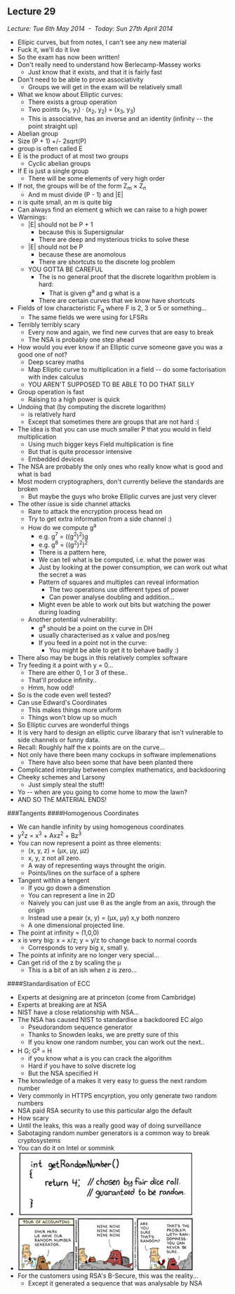 Lecture 29
----------

*Lecture: Tue 6th May 2014  -  Today: Sun 27th April 2014*

- Ellipic curves, but from notes, I can't see any new material
- Fuck it, we'll do it live
- So the exam has now been written!
- Don't really need to understand how Berlecamp-Massey works
    - Just know that it exists, and that it is fairly fast
- Don't need to be able to prove associativity
    - Groups we will get in the exam will be relatively small
- What we know about Elliptic curves:
    - There exists a group operation 
    - Two points (x<sub>1</sub>, y<sub>1</sub>) &middot; (x<sub>2</sub>, y<sub>2</sub>) = (x<sub>3</sub>, y<sub>3</sub>)
    - This is associative, has an inverse and an identity (infinity -- the point straight up)
- Abelian group
- Size (P + 1) +/- 2sqrt(P)
- group is often called E
- E is the product of at most two groups
    - Cyclic abelian groups
- If E is just a single group
    - There will be some elements of very high order 
- If not, the groups will be of the form Z<sub>m</sub> &times; Z<sub>n</sub>
    - And m must divide (P - 1) and |E|
- n is quite small, an m is quite big
- Can always find an element g which we can raise to a high power
- Warnings:
    - |E| should not be P + 1
        - because this is Supersignular
        - There are deep and mysterious tricks to solve these 
    - |E| should not be P
        - because these are anomolous
        - There are shortcuts to the discrete log problem
    - YOU GOTTA BE CAREFUL
        - The is no general proof that the discrete logarithm problem is hard:
            - That is given g<sup>a</sup> and g what is a
        - There are certain curves that we know have shortcuts
- Fields of low characteristic F<sub>q</sub> where F is 2, 3 or 5 or something... 
    - The same fields we were using for LFSRs
- Terribly terribly scary
    - Every now and again, we find new curves that are easy to break
    - The NSA is probably one step ahead
- How would you ever know if an Elliptic curve someone gave you was a good one of not?
    - Deep scarey maths
    - Map Elliptic curve to multiplication in a field -- do some factorisation with index calculus
    - YOU AREN'T SUPPOSED TO BE ABLE TO DO THAT SILLY
- Group operation is fast
    - Raising to a high power is quick
- Undoing that (by computing the discrete logarithm) 
    - is relatively hard
    - Except that sometimes there are groups that are not hard :(
- The idea is that you can use much smaller P that you would in field multiplication
    - Using much bigger keys Field multiplication is fine
    - But that is quite processor intensive
    - Embedded devices
- The NSA are probably the only ones who really know what is good and what is bad
- Most modern cryptographers, don't currently believe the standards are broken
    - But maybe the guys who broke Elliplic curves are just very clever
- The other issue is side channel attacks
    - Rare to attack the encryption process head on
    - Try to get extra information from a side channel :)
    - How do we compute g<sup>a</sup>
        - e.g. g<sup>7</sup> = ((g<sup>2</sup>)<sup>2</sup>)g
        - e.g. g<sup>8</sup> = ((g<sup>2</sup>)<sup>2</sup>)<sup>2</sup>
        - There is a pattern here, 
        - We can tell what is be computed, i.e. what the power was
        - Just by looking at the power consumption, we can work out what the secret a was
        - Pattern of squares and multiples can reveal information
            - The two operations use different types of power
            - Can power analyse doubling and addition...
        - Might even be able to work out bits but watching the power during loading
    - Another potential vulnerability:
        - g<sup>a</sup> should be a point on the curve in DH
        - usually characterised as x value and pos/neg
        - If you feed in a point not in the curve:
            - You might be able to get it to behave badly :)
- There also may be bugs in this relatively complex software
- Try feeding it a point with y = 0...
    - There are either 0, 1 or 3 of these..
    - That'll produce infinity.. 
    - Hmm, how odd!
- So is the code even well tested?
- Can use Edward's Coordinates
    - This makes things more uniform
    - Things won't blow up so much
- So Elliptic curves are wonderful things
- It is very hard to design an elliptic curve libarary that isn't vulnerable to side channels or funny data. 
- Recall: Roughly half the x points are on the curve...
- Not only have there been many cockups in software implemenations
    - There have also been some that have been planted there
- Complicated interplay between complex mathematics, and backdooring
- Cheeky schemes and Larsony
    - Just simply steal the stuff!
- Yo -- when are you going to come home to mow the lawn?
- AND SO ThE MATERIAL ENDS!

###Tangents 
####Homogenous Coordinates
- We can handle infinity by using homogenous coordinates
- y<sup>2</sup>z = x<sup>3</sup> + Axz<sup>2</sup> + Bz<sup>3</sup>
- You can now represent a point as three elements:
    - (x, y, z) = (&mu;x, &mu;y, &mu;z)
    - x, y, z not all zero. 
    - A way of representing ways throught the origin. 
    - Points/lines on the surface of a sphere
- Tangent within a tengent
    - If you go down a dimenstion
    - You can represent a line in 2D
    - Naively you can just use &theta; as the angle from an axis, through the origin
    - Instead use a peair (x, y) = (&mu;x, &mu;y) x,y both nonzero
    - A one dimensional projected line.
- The point at infinity = (1,0,0)
- x is very big: x = x/z; y = y/z to change back to normal coords
    - Corresponds to very big x, small y.
- The points at infinity are no longer very special...
- Can get rid of the z by scaling the &mu; 
    - This is a bit of an ish when z is zero...

####Standardisation of ECC
- Experts at designing are at princeton (come from Cambridge)
- Experts at breaking are at NSA
- NIST have a close relationship with NSA...
- The NSA has caused NIST to standardise a backdoored EC algo
    - Pseudorandom sequence generator 
    - Thanks to Snowden leaks, we are pretty sure of this
    - If you know one random number, you can work out the next..
- H G; G<sup>a</sup> = H
    - if you know what a is you can crack the algorithm
    - Hard if you have to solve discrete log
    - But the NSA specified H
- The knowledge of a makes it very easy to guess the next random number
- Very commonly in HTTPS encyrption, you only generate two random numbers
- NSA paid RSA security to use this particular algo the default
- How scary
- Until the leaks, this was a really good way of doing surveillance
- Sabotaging random number generators is a common way to break cryptosystems
- You can do it on Intel or sommink
- <img src="images/xkcd.png" width=400px />
- <img src="images/Dilbert.png" width=400px />
- For the customers using RSA's B-Secure, this was the reality...
    - Except it generated a sequence that was analysable by NSA
